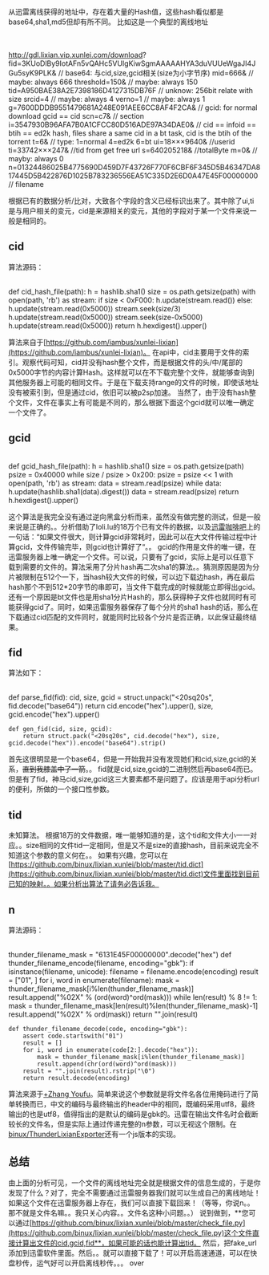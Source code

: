 从迅雷离线获得的地址中，存在着大量的Hash值，这些hash看似都是base64,sha1,md5但却有所不同。
比如这是一个典型的离线地址


​    
​    
    http://gdl.lixian.vip.xunlei.com/download?
    fid=3KUoDlBy9IotAFn5vQAHc5VUIgKiwSgmAAAAAHYA3duVUUeWgaJI4JGu5syK9PLK&     // base64: 与cid,size,gcid相关(size为小字节序)
    mid=666&                                        // maybe: always 666
    threshold=150&                                  // maybe: always 150
    tid=A950BAE38A2E7398186D4127315DB76F            // unknow: 256bit relate with size
    srcid=4                                         // maybe: always 4
    verno=1                                         // maybe: always 1
    g=7600DDDB9551479681A248E091AEE6CC8AF4F2CA&     // gcid: for normal download gcid == cid
    scn=c7&                                         // section
    i=3547930B96AFA7B0A1CFCC80D516ADE97A34DAE0&     // cid == infoid == btih == ed2k hash, files share a same cid in a bt task, cid is the btih of the torrent
    t=6&                                            // type: 1=normal 4=ed2k 6=bt
    ui=18×××9640&                                  //userid
    ti=33742×××247&                                //tid from get free url
    s=640205218&                                    //totalByte
    m=0&                                            // mayby: always 0
    n=01324486025B4775690D459D7F43726F770F6CBF6F345D5B46347DA817445D5B422876D1025B783236556EA51C335D2E6D0A47E45F00000000     // filename



根据已有的数据分析/比对，大致各个字段的含义已经标识出来了。其中除了ui,ti是与用户相关的变元，cid是来源相关的变元，其他的字段对于某一个文件来说一般是相同的。





## cid


算法源码：


​    
    def cid_hash_file(path):
        h = hashlib.sha1()
        size = os.path.getsize(path)
        with open(path, 'rb') as stream:
            if size < 0xF000:
                h.update(stream.read())
            else:
                h.update(stream.read(0x5000))
                stream.seek(size/3)
                h.update(stream.read(0x5000))
                stream.seek(size-0x5000)
                h.update(stream.read(0x5000))
        return h.hexdigest().upper()



算法来自于[https://github.com/iambus/xunlei-lixian](https://github.com/iambus/xunlei-lixian)。
在api中，cid主要用于文件的索引。观察代码可知，cid并没有hash整个文件，而是根据文件的头/中/尾部的0x5000字节的内容计算Hash。这样就可以在不下载完整个文件，就能够查询到其他服务器上可能的相同文件。于是在下载支持range的文件的时候，即使该地址没有被索引到，但是通过cid，依旧可以被p2sp加速。
当然了，由于没有hash整个文件，文件在事实上有可能是不同的，那么根据下面这个gcid就可以唯一确定一个文件了。



## gcid




​    
    def gcid_hash_file(path):
        h = hashlib.sha1()
        size = os.path.getsize(path)
        psize = 0x40000
        while size / psize > 0x200:
            psize = psize << 1
        with open(path, 'rb') as stream:
            data = stream.read(psize)
            while data:
                h.update(hashlib.sha1(data).digest())
                data = stream.read(psize)
        return h.hexdigest().upper()



这个算法是我完全没有通过逆向黑盒分析而来，虽然没有做完整的测试，但是一般来说是正确的。。分析借助了loli.lu的18万个已有文件的数据，以及[迅雷咖啡吧](http://coffee.xunlei.com:8000/viewthread.php?tid=692&extra=page%3D1)上的一句话：“如果文件很大，则计算gcid非常耗时，因此可以在大文件传输过程中计算gcid，文件传输完毕，则gcid也计算好了“。。
gcid的作用是文件的唯一键，在迅雷服务器上唯一确定一个文件。可以说，只要有了gcid，实际上是可以任意下载到需要的文件的。算法采用了分片hash再二次sha1的算法。。猜测原因是因为分片被限制在512个一下，当hash较大文件的时候，可以边下载边hash，再在最后hash那个不到512*20字节的串即可，当文件下载完成的时候就能立即得出gcid。还有一个原因是bt文件也是用sha1分片Hash的，那么获得种子文件也就同时有可能获得gcid了。同时，如果迅雷服务器保存了每个分片的sha1 hash的话，那么在下载通过cid匹配的文件同时，就能同时比较各个分片是否正确，以此保证最终结果。



## fid


算法如下：


​    
    def parse_fid(fid):
        cid, size, gcid = struct.unpack("<20sq20s", fid.decode("base64"))
        return cid.encode("hex").upper(), size, gcid.encode("hex").upper()
    
    def gen_fid(cid, size, gcid):
        return struct.pack("<20sq20s", cid.decode("hex"), size, gcid.decode("hex")).encode("base64").strip()




首先这很明显是一个base64，但是一开始我并没有发现她们和cid,size,gcid的关系，<del>直到我膝盖中了一箭</del>。。
fid就是cid,size,gcid的二进制然后再base64而已。但是有了fid，神马cid,size,gcid这三大要素都不是问题了。应该是用于api分析url的便利，所做的一个接口性参数。



## tid


未知算法。
根据18万的文件数据，唯一能够知道的是，这个tid和文件大小一一对应。。size相同的文件tid一定相同，但是又不是size的直接hash，目前来说完全不知道这个参数的意义何在。。
如果有兴趣，您可以在[https://github.com/binux/lixian.xunlei/blob/master/tid.dict](https://github.com/binux/lixian.xunlei/blob/master/tid.dict)文件里面找到目前已知的映射。。如果分析出算法了请务必告诉我。



## n


算法源码：


​    
    thunder_filename_mask = "6131E45F00000000".decode("hex")
    def thunder_filename_encode(filename, encoding="gbk"):
        if isinstance(filename, unicode):
            filename = filename.encode(encoding)
        result = ["01", ]
        for i, word in enumerate(filename):
            mask = thunder_filename_mask[i%len(thunder_filename_mask)]
            result.append("%02X" % (ord(word)^ord(mask)))
        while len(result) % 8 != 1:
            mask = thunder_filename_mask[len(result)%len(thunder_filename_mask)-1]
            result.append("%02X" % ord(mask))
        return "".join(result)
    
    def thunder_filename_decode(code, encoding="gbk"):
        assert code.startswith("01")
        result = []
        for i, word in enumerate(code[2:].decode("hex")):
            mask = thunder_filename_mask[i%len(thunder_filename_mask)]
            result.append(chr(ord(word)^ord(mask)))
        result = "".join(result).rstrip("\0")
        return result.decode(encoding)



算法来源于[+Zhang Youfu](https://plus.google.com/109026361274947112731)。简单来说这个参数就是将文件名各位用掩码进行了简单转换而已，中文的编码与最终输出的header中的相同，既编码采用utf8，最终输出的也是utf8，值得指出的是默认的编码是gbk的。迅雷在输出文件名时会截断较长的文件名，但是实际上通过传递完整的n参数，可以无视这个限制。在[binux/ThunderLixianExporter](https://github.com/binux/ThunderLixianExporter/blob/master/ThunderLixianExporter.js#L300)还有一个js版本的实现。 



## 总结


由上面的分析可见，一个文件的离线地址完全就是根据文件的信息生成的，于是你发现了什么？对了，完全不需要通过迅雷服务器我们就可以生成自己的离线地址！如果这个文件在迅雷服务器上存在，我们可以直接下载回来！（等等，你说n。。那不就是文件名嘛。。我只关心内容。。文件名这种小问题。。）
说到做到，**您可以通过[https://github.com/binux/lixian.xunlei/blob/master/check_file.py](https://github.com/binux/lixian.xunlei/blob/master/check_file.py)这个文件直接计算出文件的cid,gcid,fid**，如果可能的话也能计算出tid。
然后，把fake_url添加到迅雷软件里面。然后。。就可以直接下载了！可以开启高速通道，可以在快盘秒传，运气好可以开启离线秒传。。。
over